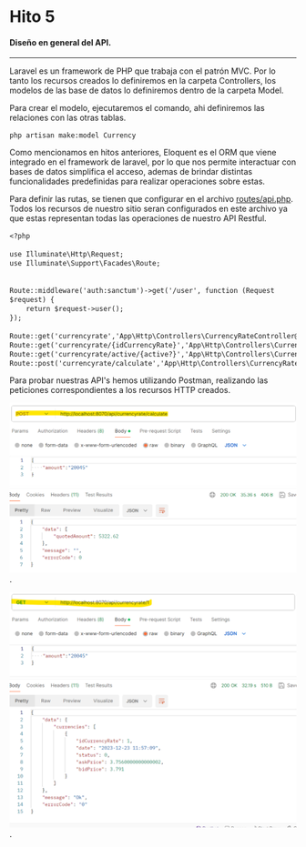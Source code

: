 
# Hito 5

#### Diseño en general del API.
------------

Laravel es un framework de PHP que trabaja con el patrón MVC. Por lo tanto los recursos creados lo definiremos en la carpeta Controllers, los modelos de las base de datos lo definiremos dentro de la carpeta Model.

Para crear el modelo, ejecutaremos el comando, ahi definiremos las relaciones con las otras tablas.
```
php artisan make:model Currency
```
Como mencionamos en hitos anteriores, Eloquent es el ORM que viene integrado en el framework de laravel, por lo que nos permite interactuar con bases de datos simplifica el acceso, ademas de brindar distintas funcionalidades predefinidas para realizar operaciones sobre estas.


Para definir las rutas, se tienen que configurar en el archivo [routes/api.php](https://github.com/florescobar/Scambia-PracticasCC-UGR/blob/main/scambia-api/routes/api.php). Todos los recursos de nuestro sitio seran configurados en este archivo ya que estas representan todas las operaciones de nuestro API Restful.


```
<?php

use Illuminate\Http\Request;
use Illuminate\Support\Facades\Route;


Route::middleware('auth:sanctum')->get('/user', function (Request $request) {
    return $request->user();
});

Route::get('currencyrate','App\Http\Controllers\CurrencyRateController@getAll');
Route::get('currencyrate/{idCurrencyRate}','App\Http\Controllers\CurrencyRateController@getById');
Route::get('currencyrate/active/{active?}','App\Http\Controllers\CurrencyRateController@getActive');
Route::post('currencyrate/calculate','App\Http\Controllers\CurrencyRateController@calculateExchange');
```

Para probar nuestras API's hemos utilizando Postman, realizando las peticiones correspondientes a los recursos HTTP creados.

![](https://raw.githubusercontent.com/florescobar/Scambia-PracticasCC-UGR/main/docs/img/hito5_1.png).

![](https://raw.githubusercontent.com/florescobar/Scambia-PracticasCC-UGR/main/docs/img/hito5_2.png).